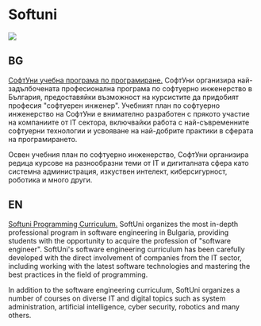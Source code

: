 # Softuni
<img src = "https://user-images.githubusercontent.com/82751982/178098671-25ff2c3d-8e38-42a9-9fc6-cec4af9f7c30.png">
<p>
<h2>BG</h2>
<a href="https://softuni.bg/" target ="_blank">СофтУни учебна програма по програмиране.</a>
СофтУни организира най-задълбочената професионална програма по софтуерно инженерство в България, предоставяйки възможност на курсистите да придобият професия "софтуерен инженер". Учебният план по софтуерно инженерство на СофтУни е внимателно разработен с прякото участие на компаниите от IT сектора, включвайки работа с най-съвременните софтуерни технологии и усвояване на най-добрите практики в сферата на програмирането.

Освен учебния план по софтуерно инженерство, СофтУни организира редица курсове на разнообразни теми от IT и дигиталната сфера като системна администрация, изкуствен интелект, киберсигурност, роботика и много други.

<h2>EN</h2>
<a href="https://softuni.org/" target ="_blank">Softuni Programming Curriculum.</a>
SoftUni organizes the most in-depth professional program in software engineering in Bulgaria, providing students with the opportunity to acquire the profession of "software engineer". SoftUni's software engineering curriculum has been carefully developed with the direct involvement of companies from the IT sector, including working with the latest software technologies and mastering the best practices in the field of programming.

In addition to the software engineering curriculum, SoftUni organizes a number of courses on diverse IT and digital topics such as system administration, artificial intelligence, cyber security, robotics and many others.
 </p>
